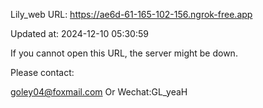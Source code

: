 Lily_web URL: https://ae6d-61-165-102-156.ngrok-free.app

Updated at: 2024-12-10 05:30:59

If you cannot open this URL, the server might be down.

Please contact: 

goley04@foxmail.com Or Wechat:GL_yeaH